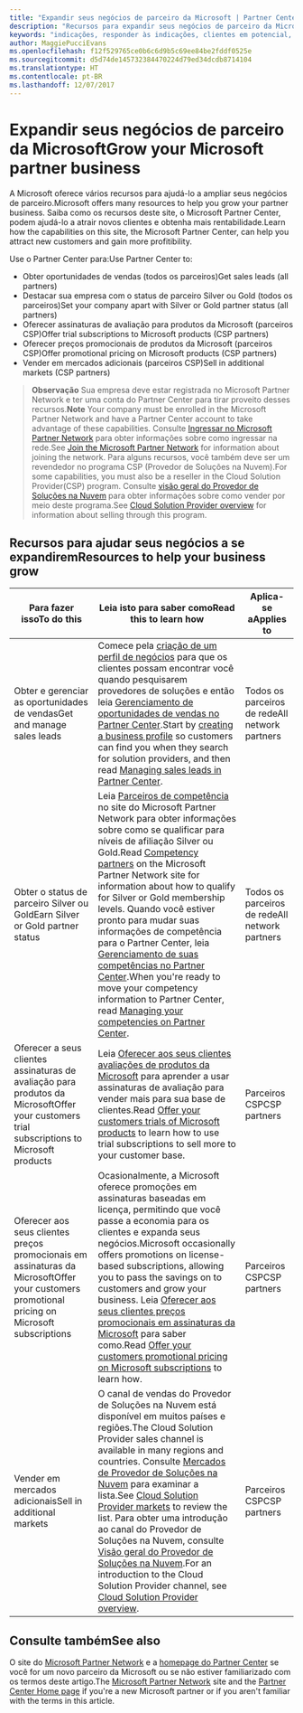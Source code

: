 ```yaml
---
title: "Expandir seus negócios de parceiro da Microsoft | Partner Center"
description: "Recursos para expandir seus negócios de parceiro da Microsoft. Inclui como obter as oportunidades de vendas (indicações) da Microsoft."
keywords: "indicações, responder às indicações, clientes em potencial, oportunidades de vendas, perfil de marketing, perfil de negócios, expandir seus negócios, oportunidades de negócios, competências, afiliação silver, afiliação gold, ofertas de avaliação, expansão de mercado, nuvens nacionais"
author: MaggiePucciEvans
ms.openlocfilehash: f12f529765ce0b6c6d9b5c69ee84be2fddf0525e
ms.sourcegitcommit: d5d74de145732384470224d79ed34dcdb8714104
ms.translationtype: HT
ms.contentlocale: pt-BR
ms.lasthandoff: 12/07/2017
---
```

# <a name="grow-your-microsoft-partner-business"></a><span data-ttu-id="2c7dc-105">Expandir seus negócios de parceiro da Microsoft</span><span class="sxs-lookup"><span data-stu-id="2c7dc-105">Grow your Microsoft partner business</span></span> 

<span data-ttu-id="2c7dc-106">A Microsoft oferece vários recursos para ajudá-lo a ampliar seus negócios de parceiro.</span><span class="sxs-lookup"><span data-stu-id="2c7dc-106">Microsoft offers many resources to help you grow your partner business.</span></span> <span data-ttu-id="2c7dc-107">Saiba como os recursos deste site, o Microsoft Partner Center, podem ajudá-lo a atrair novos clientes e obtenha mais rentabilidade.</span><span class="sxs-lookup"><span data-stu-id="2c7dc-107">Learn how the capabilities on this site, the Microsoft Partner Center, can help you attract new customers and gain more profitibility.</span></span> 

<span data-ttu-id="2c7dc-108">Use o Partner Center para:</span><span class="sxs-lookup"><span data-stu-id="2c7dc-108">Use Partner Center to:</span></span>

-   <span data-ttu-id="2c7dc-109">Obter oportunidades de vendas (todos os parceiros)</span><span class="sxs-lookup"><span data-stu-id="2c7dc-109">Get sales leads (all partners)</span></span>
-   <span data-ttu-id="2c7dc-110">Destacar sua empresa com o status de parceiro Silver ou Gold (todos os parceiros)</span><span class="sxs-lookup"><span data-stu-id="2c7dc-110">Set your company apart with Silver or Gold partner status (all partners)</span></span>
-   <span data-ttu-id="2c7dc-111">Oferecer assinaturas de avaliação para produtos da Microsoft (parceiros CSP)</span><span class="sxs-lookup"><span data-stu-id="2c7dc-111">Offer trial subscriptions to Microsoft products (CSP partners)</span></span>
-   <span data-ttu-id="2c7dc-112">Oferecer preços promocionais de produtos da Microsoft (parceiros CSP)</span><span class="sxs-lookup"><span data-stu-id="2c7dc-112">Offer promotional pricing on Microsoft products (CSP partners)</span></span>
-   <span data-ttu-id="2c7dc-113">Vender em mercados adicionais (parceiros CSP)</span><span class="sxs-lookup"><span data-stu-id="2c7dc-113">Sell in additional markets (CSP partners)</span></span>

><span data-ttu-id="2c7dc-114">**Observação** Sua empresa deve estar registrada no Microsoft Partner Network e ter uma conta do Partner Center para tirar proveito desses recursos.</span><span class="sxs-lookup"><span data-stu-id="2c7dc-114">**Note** Your company must be enrolled in the Microsoft Partner Network and have a Partner Center account to take advantage of these capabilities.</span></span> <span data-ttu-id="2c7dc-115">Consulte [Ingressar no Microsoft Partner Network](mpn-overview.md) para obter informações sobre como ingressar na rede.</span><span class="sxs-lookup"><span data-stu-id="2c7dc-115">See [Join the Microsoft Partner Network](mpn-overview.md) for information about joining the network.</span></span> <span data-ttu-id="2c7dc-116">Para alguns recursos, você também deve ser um revendedor no programa CSP (Provedor de Soluções na Nuvem).</span><span class="sxs-lookup"><span data-stu-id="2c7dc-116">For some capabilities, you must also be a reseller in the Cloud Solution Provider(CSP) program.</span></span> <span data-ttu-id="2c7dc-117">Consulte [visão geral do Provedor de Soluções na Nuvem](csp-overview.md) para obter informações sobre como vender por meio deste programa.</span><span class="sxs-lookup"><span data-stu-id="2c7dc-117">See [Cloud Solution Provider overview](csp-overview.md) for information about selling through this program.</span></span>

## <a name="resources-to-help-your-business-grow"></a><span data-ttu-id="2c7dc-118">Recursos para ajudar seus negócios a se expandirem</span><span class="sxs-lookup"><span data-stu-id="2c7dc-118">Resources to help your business grow</span></span>

|  **<span data-ttu-id="2c7dc-119">Para fazer isso</span><span class="sxs-lookup"><span data-stu-id="2c7dc-119">To do this</span></span>**  |  **<span data-ttu-id="2c7dc-120">Leia isto para saber como</span><span class="sxs-lookup"><span data-stu-id="2c7dc-120">Read this to learn how</span></span>**  |  **<span data-ttu-id="2c7dc-121">Aplica-se a</span><span class="sxs-lookup"><span data-stu-id="2c7dc-121">Applies to</span></span>**  |
|--------------|-----------|--------------
| <span data-ttu-id="2c7dc-122">Obter e gerenciar as oportunidades de vendas</span><span class="sxs-lookup"><span data-stu-id="2c7dc-122">Get and manage sales leads</span></span> | <span data-ttu-id="2c7dc-123">Comece pela [criação de um perfil de negócios](create-a-marketing-profile.md) para que os clientes possam encontrar você quando pesquisarem provedores de soluções e então leia [Gerenciamento de oportunidades de vendas no Partner Center](responding-to-referrals.md).</span><span class="sxs-lookup"><span data-stu-id="2c7dc-123">Start by [creating a business profile](create-a-marketing-profile.md) so customers can find you when they search for solution providers, and then read [Managing sales leads in Partner Center](responding-to-referrals.md).</span></span> | <span data-ttu-id="2c7dc-124">Todos os parceiros de rede</span><span class="sxs-lookup"><span data-stu-id="2c7dc-124">All network partners</span></span> |
| <span data-ttu-id="2c7dc-125">Obter o status de parceiro Silver ou Gold</span><span class="sxs-lookup"><span data-stu-id="2c7dc-125">Earn Silver or Gold partner status</span></span> | <span data-ttu-id="2c7dc-126">Leia [Parceiros de competência](https://partner.microsoft.com/membership/competencies) no site do Microsoft Partner Network para obter informações sobre como se qualificar para níveis de afiliação Silver ou Gold.</span><span class="sxs-lookup"><span data-stu-id="2c7dc-126">Read [Competency partners](https://partner.microsoft.com/membership/competencies) on the Microsoft Partner Network site for information about how to qualify for Silver or Gold membership levels.</span></span> <span data-ttu-id="2c7dc-127">Quando você estiver pronto para mudar suas informações de competência para o Partner Center, leia [Gerenciamento de suas competências no Partner Center](competencies.md).</span><span class="sxs-lookup"><span data-stu-id="2c7dc-127">When you're ready to move your competency information to Partner Center, read [Managing your competencies on Partner Center](competencies.md).</span></span> | <span data-ttu-id="2c7dc-128">Todos os parceiros de rede</span><span class="sxs-lookup"><span data-stu-id="2c7dc-128">All network partners</span></span> |
| <span data-ttu-id="2c7dc-129">Oferecer a seus clientes assinaturas de avaliação para produtos da Microsoft</span><span class="sxs-lookup"><span data-stu-id="2c7dc-129">Offer your customers trial subscriptions to Microsoft products</span></span> | <span data-ttu-id="2c7dc-130">Leia [Oferecer aos seus clientes avaliações de produtos da Microsoft](offer-your-customers-trials-of-microsoft-products.md) para aprender a usar assinaturas de avaliação para vender mais para sua base de clientes.</span><span class="sxs-lookup"><span data-stu-id="2c7dc-130">Read [Offer your customers trials of Microsoft products](offer-your-customers-trials-of-microsoft-products.md) to learn how to use trial subscriptions to sell more to your customer base.</span></span>| <span data-ttu-id="2c7dc-131">Parceiros CSP</span><span class="sxs-lookup"><span data-stu-id="2c7dc-131">CSP partners</span></span> |
| <span data-ttu-id="2c7dc-132">Oferecer aos seus clientes preços promocionais em assinaturas da Microsoft</span><span class="sxs-lookup"><span data-stu-id="2c7dc-132">Offer your customers promotional pricing on Microsoft subscriptions</span></span> | <span data-ttu-id="2c7dc-133">Ocasionalmente, a Microsoft oferece promoções em assinaturas baseadas em licença, permitindo que você passe a economia para os clientes e expanda seus negócios.</span><span class="sxs-lookup"><span data-stu-id="2c7dc-133">Microsoft occasionally offers promotions on license-based subscriptions, allowing you to pass the savings on to customers and grow your business.</span></span> <span data-ttu-id="2c7dc-134">Leia [Oferecer aos seus clientes preços promocionais em assinaturas da Microsoft](promotions.md) para saber como.</span><span class="sxs-lookup"><span data-stu-id="2c7dc-134">Read [Offer your customers promotional pricing on Microsoft subscriptions](promotions.md) to learn how.</span></span> | <span data-ttu-id="2c7dc-135">Parceiros CSP</span><span class="sxs-lookup"><span data-stu-id="2c7dc-135">CSP partners</span></span> |
| <span data-ttu-id="2c7dc-136">Vender em mercados adicionais</span><span class="sxs-lookup"><span data-stu-id="2c7dc-136">Sell in additional markets</span></span> | <span data-ttu-id="2c7dc-137">O canal de vendas do Provedor de Soluções na Nuvem está disponível em muitos países e regiões.</span><span class="sxs-lookup"><span data-stu-id="2c7dc-137">The Cloud Solution Provider sales channel is available in many regions and countries.</span></span> <span data-ttu-id="2c7dc-138">Consulte [Mercados de Provedor de Soluções na Nuvem](agreements.md) para examinar a lista.</span><span class="sxs-lookup"><span data-stu-id="2c7dc-138">See [Cloud Solution Provider markets](agreements.md) to review the list.</span></span> <span data-ttu-id="2c7dc-139">Para obter uma introdução ao canal do Provedor de Soluções na Nuvem, consulte [Visão geral do Provedor de Soluções na Nuvem](csp-overview.md).</span><span class="sxs-lookup"><span data-stu-id="2c7dc-139">For an introduction to the Cloud Solution Provider channel, see [Cloud Solution Provider overview](csp-overview.md).</span></span>  | <span data-ttu-id="2c7dc-140">Parceiros CSP</span><span class="sxs-lookup"><span data-stu-id="2c7dc-140">CSP partners</span></span> |

## <a name="see-also"></a><span data-ttu-id="2c7dc-141">Consulte também</span><span class="sxs-lookup"><span data-stu-id="2c7dc-141">See also</span></span>

<span data-ttu-id="2c7dc-142">O site do [Microsoft Partner Network](https://partner.microsoft.com) e a [homepage do Partner Center](https://partnercenter.microsoft.com/partner/home) se você for um novo parceiro da Microsoft ou se não estiver familiarizado com os termos deste artigo.</span><span class="sxs-lookup"><span data-stu-id="2c7dc-142">The [Microsoft Partner Network](https://partner.microsoft.com) site and the [Partner Center Home page](https://partnercenter.microsoft.com/partner/home) if you're a new Microsoft partner or if you aren't familiar with the terms in this article.</span></span>

